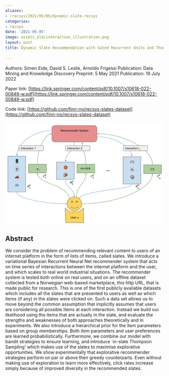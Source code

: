 ```yaml
---
aliases:
- /recsys/2021/05/05/dynamic-slate-recsys
categories:
- recsys
date: '2021-05-05'
image: assets_old/interaction_illustration.png
layout: post
title: Dynamic Slate Recommendation with Gated Recurrent Units and Thompson Sampling

---
```


Authors: Simen Eide, David S. Leslie, Arnoldo Frigessi
Publication: Data Mining and Knowledge Discovery
Preprint: 5 May 2021
Publication: 19 July 2022

Paper link: 
[https://link.springer.com/content/pdf/10.1007/s10618-022-00849-w.pdf](https://link.springer.com/content/pdf/10.1007/s10618-022-00849-w.pdf)

Code link:
[https://github.com/finn-no/recsys-slates-dataset](https://github.com/finn-no/recsys-slates-dataset)

![](assets_old/interaction_illustration.png)


## Abstract

We consider the problem of recommending relevant content to users of an internet platform in the form of lists of items, called slates. We introduce a variational Bayesian Recurrent Neural Net recommender system that acts on time series of interactions between the internet platform and the user, and which scales to real world industrial situations. The recommender system is tested both online on real users, and on an offline dataset collected from a Norwegian web-based marketplace, this http URL, that is made public for research. This is one of the first publicly available datasets which includes all the slates that are presented to users as well as which items (if any) in the slates were clicked on. Such a data set allows us to move beyond the common assumption that implicitly assumes that users are considering all possible items at each interaction. Instead we build our likelihood using the items that are actually in the slate, and evaluate the strengths and weaknesses of both approaches theoretically and in experiments. We also introduce a hierarchical prior for the item parameters based on group memberships. Both item parameters and user preferences are learned probabilistically. Furthermore, we combine our model with bandit strategies to ensure learning, and introduce `in-slate Thompson Sampling' which makes use of the slates to maximise explorative opportunities. We show experimentally that explorative recommender strategies perform on par or above their greedy counterparts. Even without making use of exploration to learn more effectively, click rates increase simply because of improved diversity in the recommended slates.

